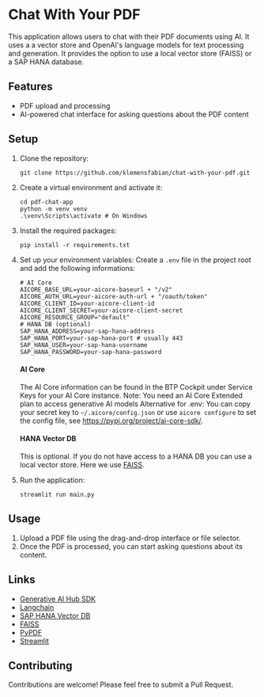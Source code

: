 # Chat With Your PDF

This application allows users to chat with their PDF documents using AI. It uses a a vector store and OpenAI's language models for text processing and generation. It provides the option to use a local vector store (FAISS) or a SAP HANA database.

## Features

- PDF upload and processing
- AI-powered chat interface for asking questions about the PDF content

## Setup

1. Clone the repository:
   ```
   git clone https://github.com/klemensfabian/chat-with-your-pdf.git
   ```

2. Create a virtual environment and activate it:
   ```
   cd pdf-chat-app
   python -m venv venv
   .\venv\Scripts\activate # On Windows
   ```

3. Install the required packages:
   ```
   pip install -r requirements.txt
   ```

4. Set up your environment variables:
   Create a `.env` file in the project root and add the following informations:
   ```
   # AI Core
   AICORE_BASE_URL=your-aicore-baseurl + "/v2"
   AICORE_AUTH_URL=your-aicore-auth-url + "/oauth/token"
   AICORE_CLIENT_ID=your-aicore-client-id
   AICORE_CLIENT_SECRET=your-aicore-client-secret
   AICORE_RESOURCE_GROUP="default"
   # HANA DB (optional)
   SAP_HANA_ADDRESS=your-sap-hana-address
   SAP_HANA_PORT=your-sap-hana-port # usually 443
   SAP_HANA_USER=your-sap-hana-username
   SAP_HANA_PASSWORD=your-sap-hana-password
   ```
   #### AI Core
   The AI Core information can be found in the BTP Cockpit under Service Keys for your AI Core instance.
   Note: You need an AI Core Extended plan to access generative AI models
   Alternative for .env: You can copy your secret key to `~/.aicore/config.json` or use `aicore configure` to set the config file, see https://pypi.org/project/ai-core-sdk/.
   #### HANA Vector DB
   This is optional. If you do not have access to a HANA DB you can use a local vector store. Here we use [FAISS](https://github.com/facebookresearch/faiss).
6. Run the application:
   ```
   streamlit run main.py
   ```

## Usage

1. Upload a PDF file using the drag-and-drop interface or file selector.
2. Once the PDF is processed, you can start asking questions about its content.

## Links
- [Generative AI Hub SDK](https://github.wdf.sap.corp/AI/generative-ai-hub-sdk)
- [Langchain](https://www.langchain.com/)
- [SAP HANA Vector DB](https://help.sap.com/docs/hana-cloud-database/sap-hana-cloud-sap-hana-database-vector-engine-guide/sap-hana-cloud-sap-hana-database-vector-engine-guide?locale=en-US)
- [FAISS](https://github.com/facebookresearch/faiss)
- [PyPDF](https://github.com/py-pdf/pypdf)
- [Streamlit](https://streamlit.io/)

## Contributing

Contributions are welcome! Please feel free to submit a Pull Request.
